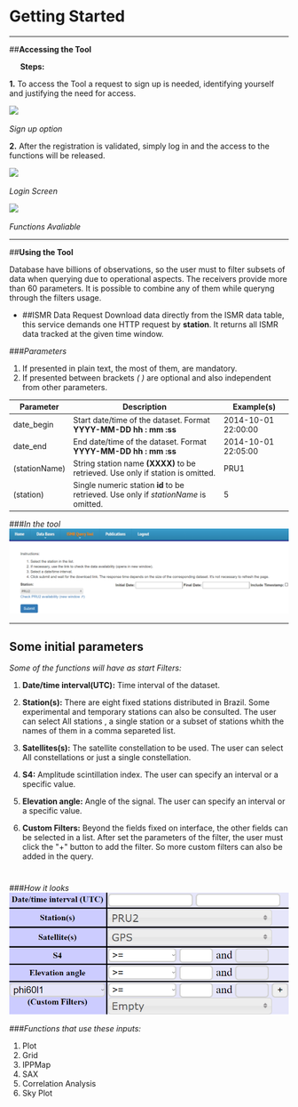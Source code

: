 # Getting Started

* * *

##**Accessing the Tool**

&nbsp;&nbsp;&nbsp;&nbsp; **Steps:**

 **1.** To access the Tool a request to sign up is needed, identifying yourself and justifying the need for access.

<img src ="/images/ex/localsignup.PNG" width="150">


*Sign up option*

 **2.** After the registration is validated, simply log in and the access to the functions will be released.


<img src="/images/ex/login.PNG" width="500">


*Login Screen*
 

<img src="/images/ex/functions.png" width="500">


*Functions Avaliable*

* * *

##**Using the Tool**

Database have billions of observations, so the user must to filter subsets of data when querying due to operational aspects. The receivers provide more than 60 parameters. It is possible to combine any of them while queryng through the filters usage.


- ##ISMR Data Request
Download data directly from the ISMR data table,
this service demands one HTTP request by **station**. It returns all ISMR data tracked at the given time window.

###*Parameters*
1. If presented in plain text, the most of them, are mandatory.
1. If presented between brackets *( )* are optional and also independent from other parameters.

**Parameter** | **Description** | **Example(s)**
---|---|---
date_begin | Start date/time of the dataset. Format **YYYY-MM-DD hh : mm :ss** | 2014-10-01 22:00:00
date_end | End date/time of the dataset. Format **YYYY-MM-DD hh : mm :ss** | 2014-10-01 22:05:00
(stationName) | String station name **(XXXX)** to be retrieved. Use only if station is omitted. | PRU1
(station) | Single numeric station **id** to be retrieved. Use only if *stationName* is omitted. | 5 


###*In the tool*
![Data request](images/datarequest.PNG)

* * *

## **Some initial parameters**

*Some of the functions will have as start Filters:*

1. **Date/time interval(UTC):** Time interval of the dataset.

1. **Station(s):** There are eight fixed stations distributed in Brazil. Some experimental and temporary stations can also be consulted. The user can select All stations , a single station or a subset of stations whith the names of them in a comma separeted list.

1. **Satellites(s):** The satellite constellation to be used. The user can select All constellations or just a single constellation.

1. **S4:** Amplitude scintillation index. The user can specify an interval or a specific value.

1. **Elevation angle:** Angle of the signal. The user can specify an interval or a specific value.

1. **Custom Filters:** Beyond the fields fixed on interface, the other fields can be selected in a list. After set the parameters of the filter, the user must click the "+" button to add the filter. So more custom filters can also be added in the query.

#

###*How it looks*
![Data request](images/parameters.PNG)

###*Functions that use these inputs:*
1. Plot
1. Grid
1. IPPMap
1. SAX
1. Correlation Analysis
1. Sky Plot






